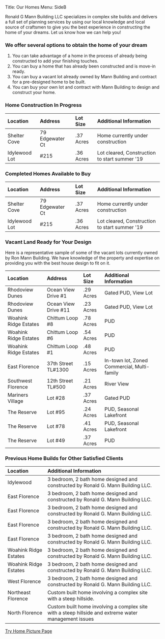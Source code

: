 Title: Our Homes
Menu: SideB

Ronald G Mann Building LLC specializes in complex site builds and delivers a full set of planning services by using our local knowledge and local source of craftsmen to give you the best experience in constructing the home of your dreams.
Let us know how we can help you!

### We offer several options to obtain the home of your dream

1. You can take advantage of a home in the process of already being constructed to add your finishing touches.
2. You can buy a home that has already been constructed and is move-in ready.
3. You can buy a vacant lot already owned by Mann Building and contract for a pre-designed home to be built.
4. You can buy your own lot and contract with Mann Building to design and construct your home.


### Home Construction In Progress
| Location              |Address                |Lot Size    | Additional Information                       |
| :---                  | :---                  | :---       | :---                                         |
| Shelter Cove	        | 79 Edgewater Ct	      | .37 Acres	 | Home currently under construction            |
| Idylewood	Lot         | #215	                | .36 Acres	 | Lot cleared, Construction to start summer '19|


### Completed Homes Available to Buy

| Location              |Address                |Lot Size    | Additional Information                       |
| :---                  | :---                  | :---       | :---                                         |
| Shelter Cove	        | 79 Edgewater Ct	      | .37 Acres	 | Home currently under construction            |
| Idylewood	Lot         | #215	                | .36 Acres	 | Lot cleared, Construction to start summer '19|


### Vacant Land Ready for Your Design

Here is a representative sample of some of the vacant lots currently owned by Ron Mann Building.
We have knowledge of the property and expertise on providing you with the best house design to fit on it.

| Location              |Address                |Lot Size    | Additional Information                       |
| :---                  | :---                  | :---       | :---                                         |
| Rhodoview Dunes     	| Ocean View Drive #1 	| .29 Acres	| Gated PUD, View Lot                           |
| Rhodoview Dunes     	| Ocean View Drive #11	| .23 Acres	| Gated PUD, View Lot                           |
| Woahink Ridge Estates	| Chittum Loop #8	      | .78 Acres	| PUD                                           |
| Woahink Ridge Estates	| Chittum Loop #6     	| .54 Acres	| PUD                                           |
| Woahink Ridge Estates	| Chittum Loop #1     	| .48 Acres	| PUD                                           |
| East Florence       	| 37th Street TL#1300	  | .15 Acres	| In-town lot, Zoned Commercial, Multi-family   |
| Southwest Florence  	| 12th Street TL#500	  | .21 Acres	| River View                                    |
| Mariners Village	    | Lot #28             	| .37 Acres	| Gated PUD                                     |
| The Reserve         	| Lot #95             	| .24 Acres | PUD, Seasonal Lakefront                       |
| The Reserve	          | Lot #78	              | .41 Acres | PUD, Seasonal Lakefront                       |
| The Reserve         	| Lot #49	              | .37 Acres | PUD                                           |


### Previous Home Builds for Other Satisfied Clients

| Location              | Additional Information                                                                               |
| :---                  | :---                                                                                                 |
| Idylewood	            | 3 bedroom, 2 bath home designed and constructed by Ronald G. Mann Building LLC.                      |
| East Florence       	| 3 bedroom, 2 bath home designed and constructed by Ronald G. Mann Building LLC.                      |
| East Florence	        | 3 bedroom, 2 bath home designed and constructed by Ronald G. Mann Building LLC.                      |
| East Florence         | 3 bedroom, 2 bath home designed and constructed by Ronald G. Mann Building LLC.                      |
| East Florence	        | 3 bedroom, 2 bath home designed and constructed by Ronald G. Mann Building LLC.                      |
| Woahink Ridge Estates	| 3 bedroom, 2 bath home designed and constructed by Ronald G. Mann Building LLC.                      |
| Woahink Ridge Estates	| 3 bedroom, 2 bath home designed and constructed by Ronald G. Mann Building LLC.                      |
| West Florence       	| 3 bedroom, 2 bath home designed and constructed by Ronald G. Mann Building LLC.                      |
| Northeast Florence	  | Custom built home involving a complex site with a steep hillside.                                    |
| North Florence	      | Custom built home involving a complex site with a steep hillside and extreme water management issues |

[Try Home Picture Page]({filename}About/Current/CurrentHome1.md)
